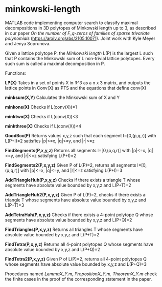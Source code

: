 # minkowski-length
MATLAB code implementing computer search to classify maximal decompositions in 3D polytopes of Minkowski length up to 3, as described in our paper _On the number of F_q-zeros of families of sparse trivariate polynomials_ (https://arxiv.org/abs/2105.10071). Joint work with Kyle Meyer and Jenya Soprunova.

Given a lattice polytope P, the _Minkowski length_ L(P) is the largest L such that P contains the Minkowski sum of L non-trivial lattice polytopes. Every such sum is called a maximal decomposition in P. 

Functions:

**LP(X)**
Takes in a set of points X in R^3 as a n x 3 matrix, and outputs the lattice points in Conv(X) as PTS and the equations that define conv(X)

**minksum(X,Y)**
Calculates the Minkowski sum of X and Y

**minkone(X)**
Checks if L(conv(X))=1

**minktwo(X)**
Checks if L(conv(X))<3

**minkthree(X)**
Checks if L(conv(X))<4

**GoodBox(P)**
Returns values x,y,z such that each segment I=[0,(p,q,r)] with L(P+I)=2 satisfies |p|<=x, |q|<=y, and |r|<=z

**FindSegments(P,x,y,z)**
Returns all segments I=[0,(p,q,r)] with |p|<=x, |q|<=y, and |r|<=z satisfying L(P+I)=2

**FindSegments2(P,x,y,z)**
Given P of L(P)=2, returns all segments I=[0,(p,q,r)] with |p|<=x, |q|<=y, and |r|<=z satisfying L(P+I)=3

**AddTriangleHuh(P,x,y,z)**
Checks if there exists a triangle T whose segments have absolute value bounded by x,y,z and L(P+T)=2

**AddTriangleHuh2(P,x,y,z)**
Given P of L(P)=2, checks if there exists a triangle T whose segments have absolute value bounded by x,y,z and L(P+T)=3

**AddTetraHuh(P,x,y,z)** 
Checks if there exists a 4-point polytope Q whose segments have absolute value bounded by x,y,z and L(P+Q)=2

**FindTriangles(P,x,y,z)**
Returns all triangles T whose segments have absolute value bounded by x,y,z and L(P+T)=2

**FindTetra(P,x,y,z)**
Returns all 4-point polytopes Q whose segments have absolute value bounded by x,y,z and L(P+Q)=2

**FindTetra2(P,x,y,z)**
Given P of L(P)=2, returns all 4-point polytopes Q whose segments have absolute value bounded by x,y,z and L(P+Q)=3



Procedures named _LemmaX_Y.m_, _PropositionX_Y.m_, _TheoremX_Y.m_ check the finite cases in the proof of the corresponding statement in the paper.
